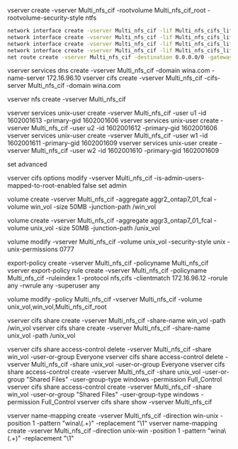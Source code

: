 vserver create -vserver Multi_nfs_cif -rootvolume Multi_nfs_cif_root -rootvolume-security-style ntfs

```bash
network interface create -vserver Multi_nfs_cif -lif Multi_nfs_cifs_lif1 -role data -data-protocol nfs,cifs -home-node ontap7-01 -home-port e0g -address 172.16.0.25 -netmask-length 19
network interface create -vserver Multi_nfs_cif -lif Multi_nfs_cifs_lif2 -role data -data-protocol nfs,cifs -home-node ontap7-02 -home-port e0h -address 172.16.0.26 -netmask-length 19
network interface create -vserver Multi_nfs_cif -lif Multi_nfs_cifs_lif3 -role data -data-protocol nfs,cifs -home-node ontap7-01 -home-port e0g -address 172.16.0.27 -netmask-length 19
network interface create -vserver Multi_nfs_cif -lif Multi_nfs_cifs_lif4 -role data -data-protocol nfs,cifs -home-node ontap7-02 -home-port e0h -address 172.16.0.28 -netmask-length 19
net route create -vserver Multi_nfs_cif -destination 0.0.0.0/0 -gateway 172.16.0.1
```

 

vserver services dns create -vserver Multi_nfs_cif -domain wina.com -name-server 172.16.96.10
vserver cifs create -vserver Multi_nfs_cif -cifs-server Multi_nfs_cif -domain wina.com

vserver nfs create -vserver Multi_nfs_cif

vserver services unix-user create -vserver Multi_nfs_cif -user u1 -id 1602001613 -primary-gid 1602001606
vserver services unix-user create -vserver Multi_nfs_cif -user u2 -id 1602001612 -primary-gid 1602001606
vserver services unix-user create -vserver Multi_nfs_cif -user w1 -id 1602001611 -primary-gid 1602001609
vserver services unix-user create -vserver Multi_nfs_cif -user w2 -id 1602001610 -primary-gid 1602001609



set advanced

vserver cifs options modify -vserver Multi_nfs_cif -is-admin-users-mapped-to-root-enabled false
set admin


volume create -vserver Multi_nfs_cif -aggregate aggr2_ontap7_01_fcal -volume win_vol -size 50MB -junction-path /win_vol

volume create -vserver Multi_nfs_cif -aggregate aggr3_ontap7_01_fcal -volume unix_vol -size 50MB -junction-path /unix_vol

volume modify -vserver Multi_nfs_cif -volume unix_vol -security-style unix -unix-permissions 0777


export-policy create -vserver Multi_nfs_cif -policyname Multi_nfs_cif
vserver export-policy rule create -vserver Multi_nfs_cif -policyname Multi_nfs_cif -ruleindex 1 -protocol nfs,cifs -clientmatch 172.16.96.12 -rorule any -rwrule any -superuser any

volume modify -policy Multi_nfs_cif -vserver Multi_nfs_cif -volume unix_vol,win_vol,Multi_nfs_cif_root


vserver cifs share create -vserver Multi_nfs_cif -share-name win_vol -path /win_vol
vserver cifs share create -vserver Multi_nfs_cif -share-name unix_vol -path /unix_vol

vserver cifs share access-control delete -vserver Multi_nfs_cif -share win_vol -user-or-group Everyone
vserver cifs share access-control delete -vserver Multi_nfs_cif -share unix_vol -user-or-group Everyone
vserver cifs share access-control create -vserver Multi_nfs_cif -share unix_vol -user-or-group "Shared Files" -user-group-type windows -permission Full_Control
vserver cifs share access-control create -vserver Multi_nfs_cif -share win_vol -user-or-group "Shared Files" -user-group-type windows  -permission Full_Control
vserver cifs share show -vserver Multi_nfs_cif
  
vserver name-mapping create -vserver Multi_nfs_cif -direction win-unix -position 1 -pattern "wina\\(.+)" -replacement "\1"
vserver name-mapping create -vserver Multi_nfs_cif -direction unix-win  -position 1 -pattern "wina\\(.+)" -replacement "\1"


